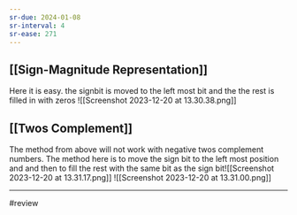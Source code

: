 ```yaml
---
sr-due: 2024-01-08
sr-interval: 4
sr-ease: 271
---
```


## [[Sign-Magnitude Representation]] 
Here it is easy. the signbit is moved to the left most bit and the the rest is filled in with zeros
![[Screenshot 2023-12-20 at 13.30.38.png]]
## [[Twos Complement]] 
The method from above will not work with negative twos complement numbers. The method here is to move the sign bit to the left most position and and then to fill the rest with the same bit as the sign bit![[Screenshot 2023-12-20 at 13.31.17.png]]
![[Screenshot 2023-12-20 at 13.31.00.png]]

---
#review